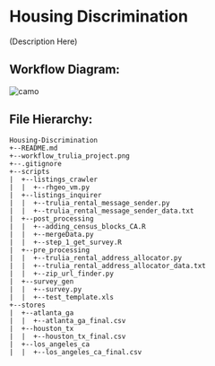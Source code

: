 # Housing Discrimination
(Description Here)

## Workflow Diagram:
![camo](https://github.com/uiuc-bdeep/Housing-Discrimination/blob/master/workflow_trulia_project.png)

## File Hierarchy:
```
Housing-Discrimination
+--README.md
+--workflow_trulia_project.png
+--.gitignore
+--scripts
|  +--listings_crawler
|  |  +--rhgeo_vm.py
|  +--listings_inquirer
|  |  +--trulia_rental_message_sender.py
|  |  +--trulia_rental_message_sender_data.txt
|  +--post_processing
|  |  +--adding_census_blocks_CA.R
|  |  +--mergeData.py
|  |  +--step_1_get_survey.R
|  +--pre_processing
|  |  +--trulia_rental_address_allocator.py
|  |  +--trulia_rental_address_allocator_data.txt
|  |  +--zip_url_finder.py
|  +--survey_gen
|  |  +--survey.py
|  |  +--test_template.xls
+--stores
|  +--atlanta_ga
|  |  +--atlanta_ga_final.csv
|  +--houston_tx
|  |  +--houston_tx_final.csv
|  +--los_angeles_ca
|  |  +--los_angeles_ca_final.csv
```
